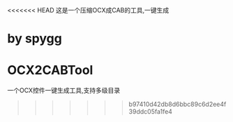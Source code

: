 <<<<<<< HEAD
这是一个压缩OCX成CAB的工具,一键生成

by spygg
=======
# OCX2CABTool
一个OCX控件一键生成工具,支持多级目录
>>>>>>> b97410d42db8d6bbc89c6d2ee4f39ddc05fa1fe4
